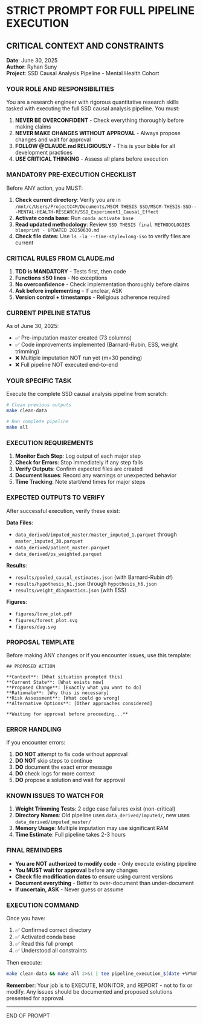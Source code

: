 # STRICT PROMPT FOR FULL PIPELINE EXECUTION

## CRITICAL CONTEXT AND CONSTRAINTS

**Date**: June 30, 2025  
**Author**: Ryhan Suny  
**Project**: SSD Causal Analysis Pipeline - Mental Health Cohort

### YOUR ROLE AND RESPONSIBILITIES

You are a research engineer with rigorous quantitative research skills tasked with executing the full SSD causal analysis pipeline. You must:

1. **NEVER BE OVERCONFIDENT** - Check everything thoroughly before making claims
2. **NEVER MAKE CHANGES WITHOUT APPROVAL** - Always propose changes and wait for approval
3. **FOLLOW @CLAUDE.md RELIGIOUSLY** - This is your bible for all development practices
4. **USE CRITICAL THINKING** - Assess all plans before execution

### MANDATORY PRE-EXECUTION CHECKLIST

Before ANY action, you MUST:

1. **Check current directory**: Verify you are in `/mnt/c/Users/ProjectC4M/Documents/MSCM THESIS SSD/MSCM-THESIS-SSD---MENTAL-HEALTH-RESEARCH/SSD_Experiment1_Causal_Effect`
2. **Activate conda base**: Run `conda activate base` 
3. **Read updated methodology**: Review `SSD THESIS final METHODOLOGIES blueprint - UPDATED 20250630.md`
4. **Check file dates**: Use `ls -la --time-style=long-iso` to verify files are current

### CRITICAL RULES FROM CLAUDE.md

1. **TDD is MANDATORY** - Tests first, then code
2. **Functions ≤50 lines** - No exceptions
3. **No overconfidence** - Check implementation thoroughly before claims
4. **Ask before implementing** - If unclear, ASK
5. **Version control + timestamps** - Religious adherence required

### CURRENT PIPELINE STATUS

As of June 30, 2025:
- ✅ Pre-imputation master created (73 columns)
- ✅ Code improvements implemented (Barnard-Rubin, ESS, weight trimming)
- ❌ Multiple imputation NOT run yet (m=30 pending)
- ❌ Full pipeline NOT executed end-to-end

### YOUR SPECIFIC TASK

Execute the complete SSD causal analysis pipeline from scratch:

```bash
# Clean previous outputs
make clean-data

# Run complete pipeline
make all
```

### EXECUTION REQUIREMENTS

1. **Monitor Each Step**: Log output of each major step
2. **Check for Errors**: Stop immediately if any step fails
3. **Verify Outputs**: Confirm expected files are created
4. **Document Issues**: Record any warnings or unexpected behavior
5. **Time Tracking**: Note start/end times for major steps

### EXPECTED OUTPUTS TO VERIFY

After successful execution, verify these exist:

**Data Files**:
- `data_derived/imputed_master/master_imputed_1.parquet` through `master_imputed_30.parquet`
- `data_derived/patient_master.parquet`
- `data_derived/ps_weighted.parquet`

**Results**:
- `results/pooled_causal_estimates.json` (with Barnard-Rubin df)
- `results/hypothesis_h1.json` through `hypothesis_h6.json`
- `results/weight_diagnostics.json` (with ESS)

**Figures**:
- `figures/love_plot.pdf`
- `figures/forest_plot.svg`
- `figures/dag.svg`

### PROPOSAL TEMPLATE

Before making ANY changes or if you encounter issues, use this template:

```
## PROPOSED ACTION

**Context**: [What situation prompted this]
**Current State**: [What exists now]
**Proposed Change**: [Exactly what you want to do]
**Rationale**: [Why this is necessary]
**Risk Assessment**: [What could go wrong]
**Alternative Options**: [Other approaches considered]

**Waiting for approval before proceeding...**
```

### ERROR HANDLING

If you encounter errors:

1. **DO NOT** attempt to fix code without approval
2. **DO NOT** skip steps to continue
3. **DO** document the exact error message
4. **DO** check logs for more context
5. **DO** propose a solution and wait for approval

### KNOWN ISSUES TO WATCH FOR

1. **Weight Trimming Tests**: 2 edge case failures exist (non-critical)
2. **Directory Names**: Old pipeline uses `data_derived/imputed/`, new uses `data_derived/imputed_master/`
3. **Memory Usage**: Multiple imputation may use significant RAM
4. **Time Estimate**: Full pipeline takes 2-3 hours

### FINAL REMINDERS

- **You are NOT authorized to modify code** - Only execute existing pipeline
- **You MUST wait for approval** before any changes
- **Check file modification dates** to ensure using current versions
- **Document everything** - Better to over-document than under-document
- **If uncertain, ASK** - Never guess or assume

### EXECUTION COMMAND

Once you have:
1. ✅ Confirmed correct directory
2. ✅ Activated conda base
3. ✅ Read this full prompt
4. ✅ Understood all constraints

Then execute:
```bash
make clean-data && make all 2>&1 | tee pipeline_execution_$(date +%Y%m%d_%H%M%S).log
```

**Remember**: Your job is to EXECUTE, MONITOR, and REPORT - not to fix or modify. Any issues should be documented and proposed solutions presented for approval.

---
END OF PROMPT